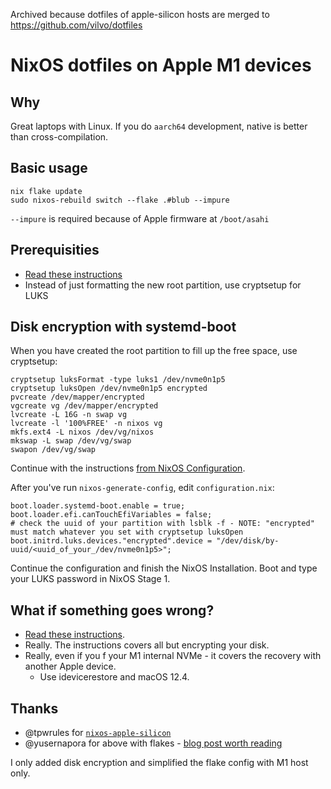 Archived because dotfiles of apple-silicon hosts are merged to https://github.com/vilvo/dotfiles

# NixOS dotfiles on Apple M1 devices

## Why

Great laptops with Linux. If you do `aarch64` development, native is better than cross-compilation.

## Basic usage

```
nix flake update
sudo nixos-rebuild switch --flake .#blub --impure
```

`--impure` is required because of Apple firmware at `/boot/asahi`

## Prerequisities

* [Read these instructions](https://github.com/tpwrules/nixos-apple-silicon/blob/main/docs/uefi-standalone.md)
* Instead of just formatting the new root partition, use cryptsetup for LUKS

## Disk encryption with systemd-boot

When you have created the root partition to fill up the free space, use cryptsetup:

```
cryptsetup luksFormat -type luks1 /dev/nvme0n1p5
cryptsetup luksOpen /dev/nvme0n1p5 encrypted
pvcreate /dev/mapper/encrypted
vgcreate vg /dev/mapper/encrypted
lvcreate -L 16G -n swap vg
lvcreate -l '100%FREE' -n nixos vg
mkfs.ext4 -L nixos /dev/vg/nixos
mkswap -L swap /dev/vg/swap
swapon /dev/vg/swap
```

Continue with the instructions [from NixOS Configuration](https://github.com/tpwrules/nixos-apple-silicon/blob/main/docs/uefi-standalone.md#nixos-configuration).

After you've run `nixos-generate-config`, edit `configuration.nix`:

```
boot.loader.systemd-boot.enable = true;
boot.loader.efi.canTouchEfiVariables = false;
# check the uuid of your partition with lsblk -f - NOTE: "encrypted" must match whatever you set with cryptsetup luksOpen
boot.initrd.luks.devices."encrypted".device = "/dev/disk/by-uuid/<uuid_of_your_/dev/nvme0n1p5>";
```

Continue the configuration and finish the NixOS Installation. Boot and type your LUKS password in NixOS Stage 1.

## What if something goes wrong?

* [Read these instructions](https://github.com/tpwrules/nixos-apple-silicon/blob/main/docs/uefi-standalone.md).
* Really. The instructions covers all but encrypting your disk.
* Really, even if you f your M1 internal NVMe - it covers the recovery with another Apple device.
    * Use idevicerestore and macOS 12.4.

## Thanks

* @tpwrules for [`nixos-apple-silicon`](https://github.com/tpwrules/nixos-apple-silicon)
* @yusernapora for above with flakes - [blog post worth reading](https://yusef.napora.org/blog/nixos-asahi/)

I only added disk encryption and simplified the flake config with M1 host only.
